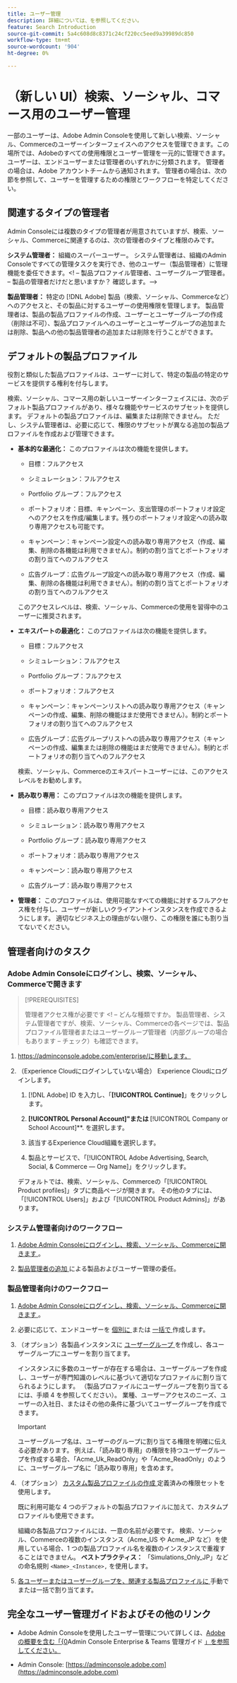 ```yaml
---
title: ユーザー管理
description: 詳細については、を参照してください。
feature: Search Introduction
source-git-commit: 5a4c608d8c8371c24cf220cc5eed9a39989dc850
workflow-type: tm+mt
source-wordcount: '904'
ht-degree: 0%

---
```


# （新しい UI）検索、ソーシャル、コマース用のユーザー管理

一部のユーザーは、Adobe Admin Consoleを使用して新しい検索、ソーシャル、Commerceのユーザーインターフェイスへのアクセスを管理できます。この場所では、Adobeのすべての使用権限とユーザー管理を一元的に管理できます。 ユーザーは、エンドユーザーまたは管理者のいずれかに分類されます。 管理者の場合は、Adobe アカウントチームから通知されます。 管理者の場合は、次の節を参照して、ユーザーを管理するための権限とワークフローを特定してください。<!-- How can you see what your user role is, or will your Adobe Account Team tell you? -->

## 関連するタイプの管理者

Admin Consoleには複数のタイプの管理者が用意されていますが、検索、ソーシャル、Commerceに関連するのは、次の管理者のタイプと権限のみです。

**システム管理者：** 組織のスーパーユーザー。 システム管理者は、組織のAdmin Consoleですべての管理タスクを実行でき、他のユーザー（製品管理者）に管理機能を委任できます。&lt;! – 製品プロファイル管理者、ユーザーグループ管理者。   – 製品の管理者だけだと思いますか？  確認します。—>

**製品管理者：** 特定の [!DNL Adobe] 製品（検索、ソーシャル、Commerceなど）へのアクセスと、その製品に対するユーザーの使用権限を管理します。 製品管理者は、製品の製品プロファイルの作成、ユーザーとユーザーグループの作成（削除は不可）、製品プロファイルへのユーザーとユーザーグループの追加または削除、製品への他の製品管理者の追加または削除を行うことができます。

<!--
**Product profile admin:** Manages assigned product profiles for individual products. A product profile admin can add (but not remove) users and user groups to the organization; add or remove users and user groups from product profiles; and assign or revoke permissions from product profiles. [I don't think this is applicable: and manage the product roles for product profiles.]

**User group admin:** Manages assigned user groups and their access rights. A user group admin can add or remove users from groups and add or remove user group admins from groups.
-->

## デフォルトの製品プロファイル

役割と類似した製品プロファイルは、ユーザーに対して、特定の製品の特定のサービスを提供する権利を付与します。

検索、ソーシャル、コマース用の新しいユーザーインターフェイスには、次のデフォルト製品プロファイルがあり、様々な機能やサービスのサブセットを提供します。 デフォルトの製品プロファイルは、編集または削除できません。 ただし、システム管理者は、必要に応じて、権限のサブセットが異なる追加の製品プロファイルを作成および管理できます。

* **基本的な最適化：** このプロファイルは次の機能を提供します。

   * 目標：フルアクセス

   * シミュレーション：フルアクセス

   * Portfolio グループ：フルアクセス

   * ポートフォリオ：目標、キャンペーン、支出管理のポートフォリオ設定へのアクセスを作成/編集します。残りのポートフォリオ設定への読み取り専用アクセスも可能です。

   * キャンペーン：キャンペーン設定への読み取り専用アクセス（作成、編集、削除の各機能は利用できません）。制約の割り当てとポートフォリオの割り当てへのフルアクセス <!-- Is that the correct wording? -->

   * 広告グループ：広告グループ設定への読み取り専用アクセス（作成、編集、削除の各機能は利用できません）。制約の割り当てとポートフォリオの割り当てへのフルアクセス <!-- Is that the correct wording? -->

  このアクセスレベルは、検索、ソーシャル、Commerceの使用を習得中のユーザーに推奨されます。

* **エキスパートの最適化：** このプロファイルは次の機能を提供します。

   * 目標：フルアクセス

   * シミュレーション：フルアクセス

   * Portfolio グループ：フルアクセス

   * ポートフォリオ：フルアクセス

   * キャンペーン：キャンペーンリストへの読み取り専用アクセス（キャンペーンの作成、編集、削除の機能はまだ使用できません）。制約とポートフォリオの割り当てへのフルアクセス <!-- Is that the correct wording? -->

   * 広告グループ：広告グループリストへの読み取り専用アクセス（キャンペーンの作成、編集または削除の機能はまだ使用できません）。制約とポートフォリオの割り当てへのフルアクセス <!-- Is that the correct wording? -->

  検索、ソーシャル、Commerceのエキスパートユーザーには、このアクセスレベルをお勧めします。

* **読み取り専用：** このプロファイルは次の機能を提供します。

   * 目標：読み取り専用アクセス

   * シミュレーション：読み取り専用アクセス

   * Portfolio グループ：読み取り専用アクセス

   * ポートフォリオ：読み取り専用アクセス

   * キャンペーン：読み取り専用アクセス

   * 広告グループ：読み取り専用アクセス

* **管理者：** このプロファイルは、使用可能なすべての機能に対するフルアクセス権を付与し、ユーザーが新しいクライアントインスタンスを作成できるようにします。 適切なビジネス上の理由がない限り、この権限を誰にも割り当てないでください。

<!-- Do I need to include this? If so, adjust wording as needed

## Product-specific instances

 -->

## 管理者向けのタスク

### Adobe Admin Consoleにログインし、検索、ソーシャル、Commerceで開きます

>[!PREREQUISITES]
>
>管理者アクセス権が必要です &lt;! – どんな種類ですか。 製品管理者、システム管理者ですが、検索、ソーシャル、Commerceの各ページでは、製品プロファイル管理者またはユーザーグループ管理者（内部グループの場合もあります – チェック）も確認できます。

1. https://adminconsole.adobe.com/enterprise/に移動します。

1. （Experience Cloudにログインしていない場合） Experience Cloudにログインします。

   1. [!DNL Adobe] ID を入力し、「**[!UICONTROL Continue]**」をクリックします。

   1. **[!UICONTROL Personal Account]&quot;または &#x200B;** [!UICONTROL Company or School Account]**.<!-- Will it necessarily be "Company or School Account?" --> を選択します。

   1. 該当するExperience Cloud組織を選択します。

   1. 製品とサービスで、「[!UICONTROL Adobe Advertising, Search, Social, & Commerce — Org Name]」をクリックします。

   デフォルトでは、検索、ソーシャル、Commerceの「[!UICONTROL Product profiles]」タブに商品ページが開きます。 その他のタブには、「[!UICONTROL Users]」および「[!UICONTROL Product Admins]」があります。

### システム管理者向けのワークフロー

1. [Adobe Admin Consoleにログインし、検索、ソーシャル、Commerceに開きます ](#open-admin-console)。

1. [ 製品管理者の追加 ](https://helpx.adobe.com/enterprise/using/admin-roles.html#enterprise) による製品およびユーザー管理の委任。

<!-- what else? -->

### 製品管理者向けのワークフロー

1. [Adobe Admin Consoleにログインし、検索、ソーシャル、Commerceに開きます ](#open-admin-console)。

1. 必要に応じて、エンドユーザーを [ 個別に ](https://helpx.adobe.com/enterprise/using/manage-users-individually.html) または [ 一括で ](https://helpx.adobe.com/enterprise/using/bulk-upload-users.html) 作成します。

1. （オプション）各製品インスタンスに [ ユーザーグループ ](https://helpx.adobe.com/enterprise/using/user-groups.html) を作成し、各ユーザーグループにユーザーを割り当てます。

   インスタンスに多数のユーザーが存在する場合は、ユーザーグループを作成し、ユーザーが専門知識のレベルに基づいて適切なプロファイルに割り当てられるようにします。 （製品プロファイルにユーザーグループを割り当てるには、手順 4 を参照してください）。 業種、ユーザーアクセスのニーズ、ユーザーの入社日、またはその他の条件に基づいてユーザーグループを作成できます。

   >[!IMPORTANT]
   >
   >ユーザーグループ名は、ユーザーのグループに割り当てる権限を明確に伝える必要があります。 例えば、「読み取り専用」の権限を持つユーザーグループを作成する場合、「Acme_Uk_ReadOnly」や「Acme_ReadOnly」のように、ユーザーグループ名に「読み取り専用」を含めます。

1. （オプション） [ カスタム製品プロファイルの作成 ](https://helpx.adobe.com/enterprise/using/manage-product-profiles.html) 定義済みの権限セットを使用します。

   既に利用可能な 4 つのデフォルトの製品プロファイルに加えて、カスタムプロファイルも使用できます。

   組織の各製品プロファイルには、一意の名前が必要です。 検索、ソーシャル、Commerceの複数のインスタンス（Acme_US や Acme_JP など）を使用している場合、1 つの製品プロファイル名を複数のインスタンスで重複することはできません。 **ベストプラクティス：** 「Simulations_Only_JP」などの命名規則 `<Name>_<Instance>,` を使用します。

1. [ 各ユーザーまたはユーザーグループを、関連する製品プロファイルに ](https://helpx.adobe.com/enterprise/using/manage-product-profiles.html) 手動でまたは一括で割り当てます。

## 完全なユーザー管理ガイドおよびその他のリンク

* Adobe Admin Consoleを使用したユーザー管理について詳しくは、[Adobeの概要を含む「&lbrace;0](https://helpx.adobe.com/enterprise/admin-guide.html)Admin Console Enterprise &amp; Teams 管理ガイド [」を参照してください。](https://helpx.adobe.com/jp/enterprise/using/admin-console.html)

* Admin Console: [https://adminconsole.adobe.com](https://adminconsole.adobe.com)
